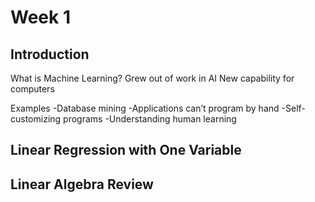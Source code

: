 # Week 1 

## Introduction

What is Machine Learning? 
 Grew out of work in AI
 New capability for computers
 
 Examples 
 -Database mining 
 -Applications can’t program by hand
 -Self-customizing programs
 -Understanding human learning

## Linear Regression with One Variable

## Linear Algebra Review
